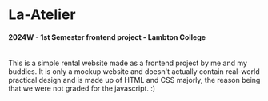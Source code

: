 # La-Atelier
<h4>2024W - 1st Semester frontend project - Lambton College</h4>
<br>
This is a simple rental website made as a frontend project by me and my buddies. It is only a mockup website and doesn't actually contain real-world practical design and is made up of HTML and CSS majorly, the reason being that we were not graded for the javascript. :)
